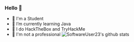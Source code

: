 ### Hello 👋

- 🌱 I'm a Student
- 👯 I’m currently learning Java 
- 🤔 I do HackTheBox and TryHackMe  
- 💬 I'm not a professional
![SoftwareUser23's github stats](https://github-readme-stats.vercel.app/api?username=SoftwareUser23&show_icons=true&theme=tokyonight)



